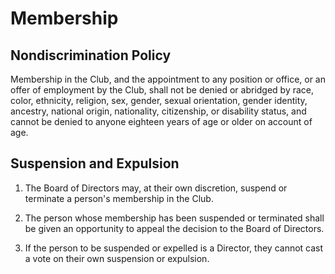 # Membership

## Nondiscrimination Policy
Membership in the Club, and the appointment to any position or office, or an offer of employment by the Club, shall not be denied or abridged by race, color, ethnicity, religion, sex, gender, sexual orientation, gender identity, ancestry, national origin, nationality, citizenship, or disability status, and cannot be denied to anyone eighteen years of age or older on account of age.

## Suspension and Expulsion

1. The Board of Directors may, at their own discretion, suspend or terminate a person's membership in the Club.

2. The person whose membership has been suspended or terminated shall be given an opportunity to appeal the decision to the Board of Directors.

3. If the person to be suspended or expelled is a Director, they cannot cast a vote on their own suspension or expulsion.
